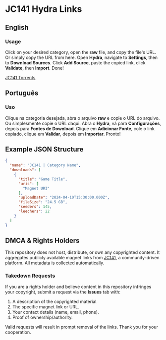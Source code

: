 # JC141 Hydra Links

## English
### Usage

Click on your desired category, open the **raw** file, and copy the file's URL. Or simply copy the URL from here.
Open **Hydra**, navigate to **Settings**, then to **Download Sources**. Click **Add Source**, paste the copied link, click **Validate**, then **Import**. Done!

[JC141 Torrents](example.com)

## Português
### Uso

Clique na categoria desejada, abra o arquivo **raw** e copie o URL do arquivo. Ou simplesmente copie o URL daqui.
Abra o **Hydra**, vá para **Configurações**, depois para **Fontes de Download**. Clique em **Adicionar Fonte**, cole o link copiado, clique em **Validar**, depois em **Importar**. Pronto!


## Example JSON Structure

```json
{
  "name": "JC141 | Category Name",
  "downloads": [
    {
      "title": "Game Title",
      "uris": [
        "Magnet URI"
      ],
      "uploadDate": "2024-04-10T15:30:00.000Z",
      "fileSize": "24.5 GB",
      "seeders": 145,
      "leechers": 22
    }
  ]
}
```

## DMCA & Rights Holders
This repository does not host, distribute, or own any copyrighted content. It aggregates publicly available magnet links from [JC141](https://1337x.to/user/johncena141/), a community-driven platform. All metadata is collected automatically.

### Takedown Requests
If you are a rights holder and believe content in this repository infringes your copyright, submit a request via the **Issues** tab with:
1. A description of the copyrighted material.
2. The specific magnet link or URL.
3. Your contact details (name, email, phone).
4. Proof of ownership/authority.

Valid requests will result in prompt removal of the links. Thank you for your cooperation.
